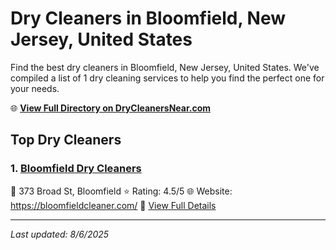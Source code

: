 # Dry Cleaners in Bloomfield, New Jersey, United States

Find the best dry cleaners in Bloomfield, New Jersey, United States. We've compiled a list of 1 dry cleaning services to help you find the perfect one for your needs.

🌐 **[View Full Directory on DryCleanersNear.com](https://drycleanersnear.com/city/US/New%20Jersey/Bloomfield)**

## Top Dry Cleaners

### 1. [Bloomfield Dry Cleaners](https://drycleanersnear.com/dryCleaner/686dcd8d04b0376d46bba8cd/bloomfield-dry-cleaners)
📍 373 Broad St, Bloomfield
⭐ Rating: 4.5/5
🌐 Website: https://bloomfieldcleaner.com/
🔗 [View Full Details](https://drycleanersnear.com/dryCleaner/686dcd8d04b0376d46bba8cd/bloomfield-dry-cleaners)


---

*Last updated: 8/6/2025*
